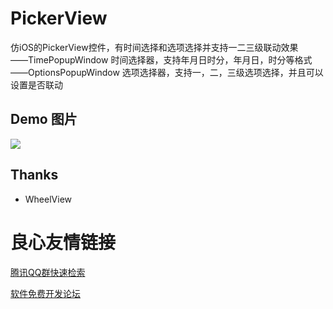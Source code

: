 PickerView
==========

仿iOS的PickerView控件，有时间选择和选项选择并支持一二三级联动效果   
——TimePopupWindow  时间选择器，支持年月日时分，年月日，时分等格式   
——OptionsPopupWindow  选项选择器，支持一，二，三级选项选择，并且可以设置是否联动    

## Demo 图片
![](https://github.com/saiwu-bigkoo/PickerView/blob/master/preview/pickerdemo.gif)

## Thanks

- WheelView



 # 良心友情链接

[腾讯QQ群快速检索](http://u.720life.cn/s/8cf73f7c)

[软件免费开发论坛](http://u.720life.cn/s/bbb01dc0)